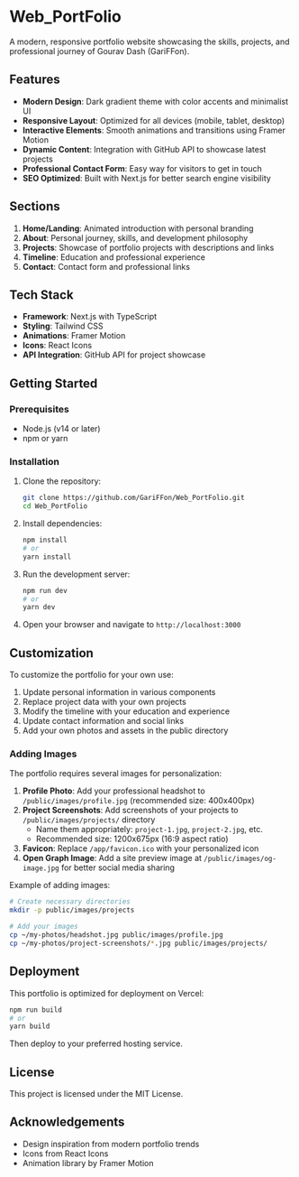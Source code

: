 # Web_PortFolio

A modern, responsive portfolio website showcasing the skills, projects, and professional journey of Gourav Dash (GariFFon).

## Features

- **Modern Design**: Dark gradient theme with color accents and minimalist UI
- **Responsive Layout**: Optimized for all devices (mobile, tablet, desktop)
- **Interactive Elements**: Smooth animations and transitions using Framer Motion
- **Dynamic Content**: Integration with GitHub API to showcase latest projects
- **Professional Contact Form**: Easy way for visitors to get in touch
- **SEO Optimized**: Built with Next.js for better search engine visibility

## Sections

1. **Home/Landing**: Animated introduction with personal branding
2. **About**: Personal journey, skills, and development philosophy
3. **Projects**: Showcase of portfolio projects with descriptions and links
4. **Timeline**: Education and professional experience
5. **Contact**: Contact form and professional links

## Tech Stack

- **Framework**: Next.js with TypeScript
- **Styling**: Tailwind CSS
- **Animations**: Framer Motion
- **Icons**: React Icons
- **API Integration**: GitHub API for project showcase

## Getting Started

### Prerequisites

- Node.js (v14 or later)
- npm or yarn

### Installation

1. Clone the repository:
   ```bash
   git clone https://github.com/GariFFon/Web_PortFolio.git
   cd Web_PortFolio
   ```

2. Install dependencies:
   ```bash
   npm install
   # or
   yarn install
   ```

3. Run the development server:
   ```bash
   npm run dev
   # or
   yarn dev
   ```

4. Open your browser and navigate to `http://localhost:3000`

## Customization

To customize the portfolio for your own use:

1. Update personal information in various components
2. Replace project data with your own projects
3. Modify the timeline with your education and experience
4. Update contact information and social links
5. Add your own photos and assets in the public directory

### Adding Images

The portfolio requires several images for personalization:

1. **Profile Photo**: Add your professional headshot to `/public/images/profile.jpg` (recommended size: 400x400px)
2. **Project Screenshots**: Add screenshots of your projects to `/public/images/projects/` directory
   - Name them appropriately: `project-1.jpg`, `project-2.jpg`, etc.
   - Recommended size: 1200x675px (16:9 aspect ratio)
3. **Favicon**: Replace `/app/favicon.ico` with your personalized icon
4. **Open Graph Image**: Add a site preview image at `/public/images/og-image.jpg` for better social media sharing

Example of adding images:

```bash
# Create necessary directories
mkdir -p public/images/projects

# Add your images
cp ~/my-photos/headshot.jpg public/images/profile.jpg
cp ~/my-photos/project-screenshots/*.jpg public/images/projects/
```

## Deployment

This portfolio is optimized for deployment on Vercel:

```bash
npm run build
# or
yarn build
```

Then deploy to your preferred hosting service.

## License

This project is licensed under the MIT License.

## Acknowledgements

- Design inspiration from modern portfolio trends
- Icons from React Icons
- Animation library by Framer Motion
